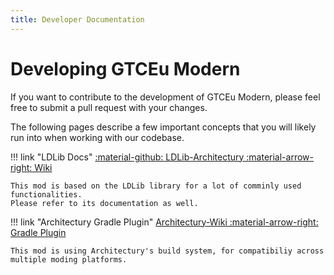 ```yaml
---
title: Developer Documentation
---
```



# Developing GTCEu Modern

If you want to contribute to the development of GTCEu Modern, please feel free to submit a 
pull request with your changes.

The following pages describe a few important concepts that you will likely run into when working with our codebase.

!!! link "LDLib Docs"
    [:material-github: LDLib-Architectury :material-arrow-right: Wiki](https://github.com/Low-Drag-MC/LDLib-Architectury/wiki)

    This mod is based on the LDLib library for a lot of comminly used functionalities.  
    Please refer to its documentation as well.

!!! link "Architectury Gradle Plugin"
    [Architectury-Wiki :material-arrow-right: Gradle Plugin](https://docs.architectury.dev/plugin/introduction)

    This mod is using Architectury's build system, for compatibiliy across multiple moding platforms.
